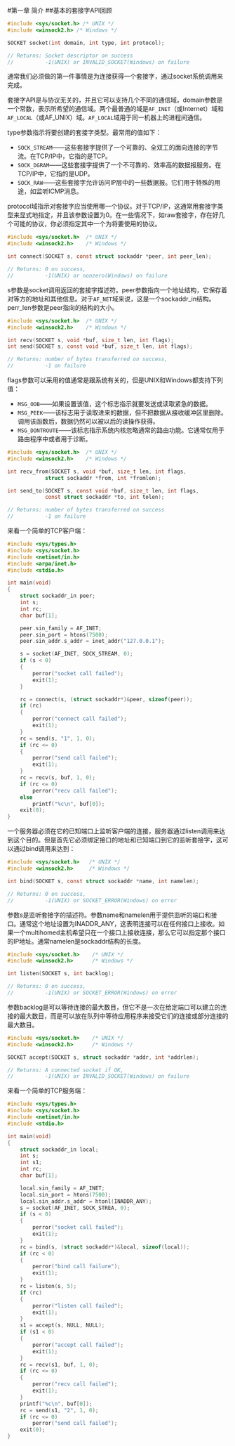 #第一章 简介
##基本的套接字API回顾
```C
#include <sys/socket.h> /* UNIX */
#include <winsock2.h> /* Windows */

SOCKET socket(int domain, int type, int protocol);

// Returns: Socket descriptor on success
//          -1(UNIX) or INVALID_SOCKET(Windows) on failure
```

通常我们必须做的第一件事情是为连接获得一个套接字，通过socket系统调用来完成。

套接字API是与协议无关的，并且它可以支持几个不同的通信域。domain参数是一个常数，表示所希望的通信域。两个最普通的域是`AF_INET`（或Internet）域和`AF_LOCAL`（或AF_UNIX）域。`AF_LOCAL`域用于同一机器上的进程间通信。

type参数指示将要创建的套接字类型。最常用的值如下：

- `SOCK_STREAM`——这些套接字提供了一个可靠的、全双工的面向连接的字节流。在TCP/IP中，它指的是TCP。
- `SOCK_DGRAM`——这些套接字提供了一个不可靠的、效率高的数据报服务。在TCP/IP中，它指的是UDP。
- `SOCK_RAW`——这些套接字允许访问IP层中的一些数据报。它们用于特殊的用途，如监听ICMP消息。

protocol域指示对套接字应当使用哪一个协议。对于TCP/IP，这通常用套接字类型来显式地指定，并且该参数设置为0。在一些情况下，如raw套接字，存在好几个可能的协议，你必须指定其中一个为将要使用的协议。

```C
#include <sys/socket.h>  /* UNIX */
#include <winsock2.h>    /* Windows */

int connect(SOCKET s, const struct sockaddr *peer, int peer_len);

// Returns: 0 on success, 
//          -1(UNIX) or nonzero(Windows) on failure
```

s参数是socket调用返回的套接字描述符。peer参数指向一个地址结构，它保存着对等方的地址和其他信息。对于`AF_NET`域来说，这是一个sockaddr_in结构。perr_len参数是peer指向的结构的大小。

```C
#include <sys/socket.h>  /* UNIX */
#include <winsock2.h>    /* Windows */

int recv(SOCKET s, void *buf, size_t len, int flags);
int send(SOCKET s, const void *buf, size_t len, int flags);

// Returns: number of bytes transferred on success,
//          -1 on failure
```

flags参数可以采用的值通常是跟系统有关的，但是UNIX和Windows都支持下列值：

- `MSG_OOB`——如果设置该值，这个标志指示就要发送或读取紧急的数据。
- `MSG_PEEK`——该标志用于读取进来的数据，但不把数据从接收缓冲区里删除。调用该函数后，数据仍然可以被以后的读操作获得。
- `MSG_DONTROUTE`——该标志指示系统内核忽略通常的路由功能。它通常仅用于路由程序中或者用于诊断。

```C
#include <sys/socket.h>  /* UNIX */
#include <winsock2.h>    /* Windows */

int recv_from(SOCKET s, void *buf, size_t len, int flags,
			struct sockaddr *from, int *fromlen);

int send_to(SOCKET s, const void *buf, size_t len, int flags, 
			const struct sockaddr *to, int tolen);

// Returns: number of bytes transferred on success
//          -1 on failure
```

来看一个简单的TCP客户端：

```C
#include <sys/types.h>
#include <sys/socket.h>
#include <netinet/in.h>
#include <arpa/inet.h>
#include <stdio.h>

int main(void)
{
	struct sockaddr_in peer;
	int s;
	int rc;
	char buf[1];

	peer.sin_family = AF_INET;
	peer.sin_port = htons(7500);
	peer.sin_addr.s_addr = inet_addr("127.0.0.1");

	s = socket(AF_INET, SOCK_STREAM, 0);
	if (s < 0)
	{
		perror("socket call failed");
		exit(1);
	}

	rc = connect(s, (struct sockaddr*)&peer, sizeof(peer));
	if (rc)
	{
		perror("connect call failed");
		exit(1);
	}
	rc = send(s, "1", 1, 0);
	if (rc <= 0)
	{
		perror("send call failed");
		exit(1);
	}
	rc = recv(s, buf, 1, 0);
	if (rc <= 0)
		perror("recv call failed");
	else
		printf("%c\n", buf[0]);
	exit(0);
}
```

一个服务器必须在它的已知端口上监听客户端的连接，服务器通过listen调用来达到这个目的。但是首先它必须绑定接口的地址和已知端口到它的监听套接字，这可以通过bind调用来达到：

```C
#include <sys/socket.h>   /* UNIX */
#include <winsock2.h>     /* Windows */

int bind(SOCKET s, const struct sockaddr *name, int namelen);

// Returns: 0 on success,
//          -1(UNIX) or SOCKET_ERROR(Windows) on error
```

参数s是监听套接字的描述符。参数name和namelen用于提供监听的端口和接口。通常这个地址设置为INADDR_ANY，这表明连接可以在任何接口上接收。如果一个multihomed主机希望只在一个接口上接收连接，那么它可以指定那个接口的IP地址。通常namelen是sockaddr结构的长度。

```C
#include <sys/socket.h>    /* UNIX */
#include <winsock2.h>      /* Windows */

int listen(SOCKET s, int backlog);

// Returns: 0 on success,
//          -1(UNIX) or SOCKET_ERROR(Windows) on error
```

参数backlog是可以等待连接的最大数目，但它不是一次在给定端口可以建立的连接的最大数目，而是可以放在队列中等待应用程序来接受它们的连接或部分连接的最大数目。

```C
#include <sys/socket.h>    /* UNIX */
#include <winsock2.h>      /* Windows */

SOCKET accept(SOCKET s, struct sockaddr *addr, int *addrlen);

// Returns: A connected socket if OK, 
//          -1(UNIX) or INVALID_SOCKET(Windows) on failure
```

来看一个简单的TCP服务端：

```C
#include <sys/types.h>
#include <sys/socket.h>
#include <netinet/in.h>
#include <stdio.h>

int main(void)
{
	struct sockaddr_in local;
	int s;
	int s1;
	int rc;
	char buf[1];

	local.sin_family = AF_INET;
	local.sin_port = htons(7500);
	local.sin_addr.s_addr = htonl(INADDR_ANY);
	s = socket(AF_INET, SOCK_STREA, 0);
	if (s < 0)
	{
		perror("socket call failed");
		exit(1);
	}
	rc = bind(s, (struct sockaddr*)&local, sizeof(local));
	if (rc < 0)
	{
		perror("bind call failure");
		exit(1);
	}
	rc = listen(s, 5);
	if (rc)
	{
		perror("listen call failed");
		exit(1);
	}
	s1 = accept(s, NULL, NULL);
	if (s1 < 0)
	{
		perror("accept call failed");
		exit(1);
	}
	rc = recv(s1, buf, 1, 0);
	if (rc <= 0)
	{
		perror("recv call failed");
		exit(1);
	}
	printf("%c\n", buf[0]);
	rc = send(s1, "2", 1, 0);
	if (rc <= 0)
		perror("send call failed");
	exit(0);
}
```